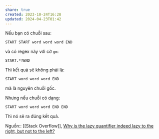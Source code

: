 ```yaml
---
share: true
created: 2023-10-24T16:28
updated: 2024-04-23T01:42
---
```

Nếu bạn có chuỗi sau:
```
START START word word word END
```
và có regex này với cờ `gm`:
```
START.*?END
```

Thì kết quả sẽ không phải là:
```
START word word word END
```

mà là nguyên chuỗi gốc.

Nhưng nếu chuỗi có dạng:
```
START word word word END END
```

Thì nó sẽ ra đúng kết quả.

Nguồn:: [[Stack Overflow]], [Why is the lazy quantifier indeed lazy to the right, but not to the left?](https://stackoverflow.com/q/77134671/3416774)
